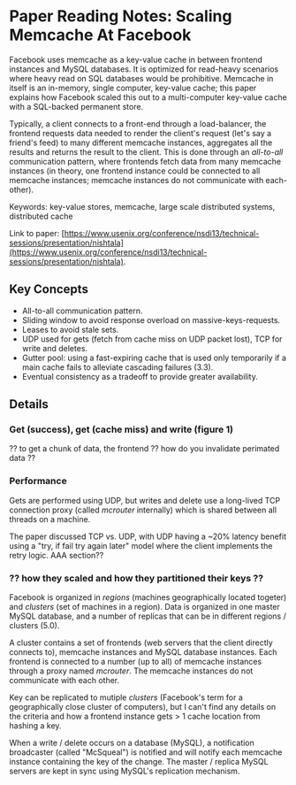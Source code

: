 
# Paper Reading Notes: Scaling Memcache At Facebook

Facebook uses memcache as a key-value cache in between frontend instances and MySQL databases. It is optimized for read-heavy scenarios where heavy read on SQL databases would be prohibitive. Memcache in itself is an in-memory, single computer, key-value cache; this paper explains how Facebook scaled this out to a multi-computer key-value cache with a SQL-backed permanent store.

Typically, a client connects to a front-end through a load-balancer, the frontend requests data needed to render the client's request (let's say a friend's feed) to many different memcache instances, aggregates all the results and returns the result to the client. This is done through an _all-to-all_ communication pattern, where frontends fetch data from many memcache instances (in theory, one frontend instance could be connected to all memcache instances; memcache instances do not communicate with each-other). 

Keywords: key-value stores, memcache, large scale distributed systems, distributed cache

Link to paper: [https://www.usenix.org/conference/nsdi13/technical-sessions/presentation/nishtala](https://www.usenix.org/conference/nsdi13/technical-sessions/presentation/nishtala).

## Key Concepts

- All-to-all communication pattern.
- Sliding window to avoid response overload on massive-keys-requests.
- Leases to avoid stale sets.
- UDP used for gets (fetch from cache miss on UDP packet lost), TCP for write and deletes.
- Gutter pool: using a fast-expiring cache that is used only temporarily if a main cache fails to alleviate cascading failures (3.3).
- Eventual consistency as a tradeoff to provide greater availability.

## Details

### Get (success), get (cache miss) and write (figure 1)

?? to get a chunk of data, the frontend 
?? how do you invalidate perimated data ??

### Performance

Gets are performed using UDP, but writes and delete use a long-lived TCP connection proxy (called _mcrouter_ internally) which is shared between all threads on a machine.

The paper discussed TCP vs. UDP, with UDP having a ~20% latency benefit using a "try, if fail try again later" model where the client implements the retry logic. AAA section??

### ?? how they scaled and how they partitioned their keys ??

Facebook is organized in _regions_ (machines geographically located togeter) and _clusters_ (set of machines in a region). Data is organized in one master MySQL database, and a number of replicas that can be in different regions / clusters (5.0).

A cluster contains a set of frontends (web servers that the client directly connects to), memcache instances and MySQL database instances. Each frontend is connected to a number (up to all) of memcache instances through a proxy named _mcrouter_. The memcache instances do not communicate with each other.

Key can be replicated to mutiple _clusters_ (Facebook's term for a geographically close cluster of computers), but I can't find any details on the criteria and how a frontend instance gets > 1 cache location from hashing a key.

When a write / delete occurs on a database (MySQL), a notification broadcaster (called "McSqueal") is notified and will notify each memcache instance containing the key of the change. The master / replica MySQL servers are kept in sync using MySQL's replication mechanism.






